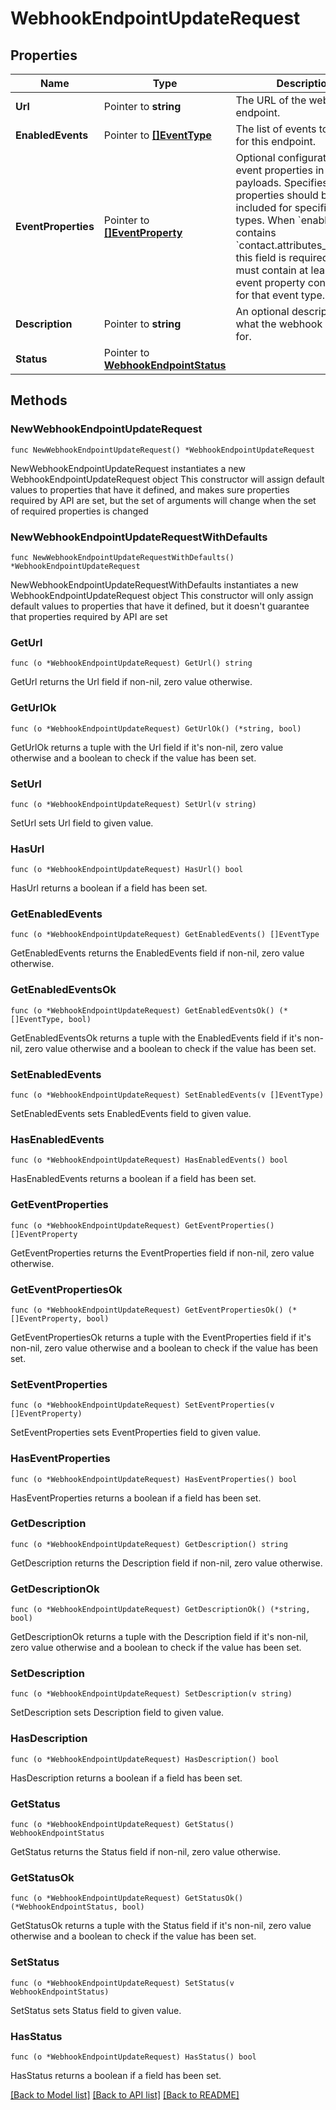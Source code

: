 # WebhookEndpointUpdateRequest

## Properties

Name | Type | Description | Notes
------------ | ------------- | ------------- | -------------
**Url** | Pointer to **string** | The URL of the webhook endpoint. | [optional] 
**EnabledEvents** | Pointer to [**[]EventType**](EventType.md) | The list of events to enable for this endpoint. | [optional] 
**EventProperties** | Pointer to [**[]EventProperty**](EventProperty.md) | Optional configuration for event properties in webhook payloads. Specifies which properties should be included for specific event types. When &#x60;enabledEvents&#x60; contains &#x60;contact.attributes_changed&#x60;, this field is required and must contain at least one event property configuration for that event type. | [optional] 
**Description** | Pointer to **string** | An optional description of what the webhook is used for. | [optional] 
**Status** | Pointer to [**WebhookEndpointStatus**](WebhookEndpointStatus.md) |  | [optional] 

## Methods

### NewWebhookEndpointUpdateRequest

`func NewWebhookEndpointUpdateRequest() *WebhookEndpointUpdateRequest`

NewWebhookEndpointUpdateRequest instantiates a new WebhookEndpointUpdateRequest object
This constructor will assign default values to properties that have it defined,
and makes sure properties required by API are set, but the set of arguments
will change when the set of required properties is changed

### NewWebhookEndpointUpdateRequestWithDefaults

`func NewWebhookEndpointUpdateRequestWithDefaults() *WebhookEndpointUpdateRequest`

NewWebhookEndpointUpdateRequestWithDefaults instantiates a new WebhookEndpointUpdateRequest object
This constructor will only assign default values to properties that have it defined,
but it doesn't guarantee that properties required by API are set

### GetUrl

`func (o *WebhookEndpointUpdateRequest) GetUrl() string`

GetUrl returns the Url field if non-nil, zero value otherwise.

### GetUrlOk

`func (o *WebhookEndpointUpdateRequest) GetUrlOk() (*string, bool)`

GetUrlOk returns a tuple with the Url field if it's non-nil, zero value otherwise
and a boolean to check if the value has been set.

### SetUrl

`func (o *WebhookEndpointUpdateRequest) SetUrl(v string)`

SetUrl sets Url field to given value.

### HasUrl

`func (o *WebhookEndpointUpdateRequest) HasUrl() bool`

HasUrl returns a boolean if a field has been set.

### GetEnabledEvents

`func (o *WebhookEndpointUpdateRequest) GetEnabledEvents() []EventType`

GetEnabledEvents returns the EnabledEvents field if non-nil, zero value otherwise.

### GetEnabledEventsOk

`func (o *WebhookEndpointUpdateRequest) GetEnabledEventsOk() (*[]EventType, bool)`

GetEnabledEventsOk returns a tuple with the EnabledEvents field if it's non-nil, zero value otherwise
and a boolean to check if the value has been set.

### SetEnabledEvents

`func (o *WebhookEndpointUpdateRequest) SetEnabledEvents(v []EventType)`

SetEnabledEvents sets EnabledEvents field to given value.

### HasEnabledEvents

`func (o *WebhookEndpointUpdateRequest) HasEnabledEvents() bool`

HasEnabledEvents returns a boolean if a field has been set.

### GetEventProperties

`func (o *WebhookEndpointUpdateRequest) GetEventProperties() []EventProperty`

GetEventProperties returns the EventProperties field if non-nil, zero value otherwise.

### GetEventPropertiesOk

`func (o *WebhookEndpointUpdateRequest) GetEventPropertiesOk() (*[]EventProperty, bool)`

GetEventPropertiesOk returns a tuple with the EventProperties field if it's non-nil, zero value otherwise
and a boolean to check if the value has been set.

### SetEventProperties

`func (o *WebhookEndpointUpdateRequest) SetEventProperties(v []EventProperty)`

SetEventProperties sets EventProperties field to given value.

### HasEventProperties

`func (o *WebhookEndpointUpdateRequest) HasEventProperties() bool`

HasEventProperties returns a boolean if a field has been set.

### GetDescription

`func (o *WebhookEndpointUpdateRequest) GetDescription() string`

GetDescription returns the Description field if non-nil, zero value otherwise.

### GetDescriptionOk

`func (o *WebhookEndpointUpdateRequest) GetDescriptionOk() (*string, bool)`

GetDescriptionOk returns a tuple with the Description field if it's non-nil, zero value otherwise
and a boolean to check if the value has been set.

### SetDescription

`func (o *WebhookEndpointUpdateRequest) SetDescription(v string)`

SetDescription sets Description field to given value.

### HasDescription

`func (o *WebhookEndpointUpdateRequest) HasDescription() bool`

HasDescription returns a boolean if a field has been set.

### GetStatus

`func (o *WebhookEndpointUpdateRequest) GetStatus() WebhookEndpointStatus`

GetStatus returns the Status field if non-nil, zero value otherwise.

### GetStatusOk

`func (o *WebhookEndpointUpdateRequest) GetStatusOk() (*WebhookEndpointStatus, bool)`

GetStatusOk returns a tuple with the Status field if it's non-nil, zero value otherwise
and a boolean to check if the value has been set.

### SetStatus

`func (o *WebhookEndpointUpdateRequest) SetStatus(v WebhookEndpointStatus)`

SetStatus sets Status field to given value.

### HasStatus

`func (o *WebhookEndpointUpdateRequest) HasStatus() bool`

HasStatus returns a boolean if a field has been set.


[[Back to Model list]](../README.md#documentation-for-models) [[Back to API list]](../README.md#documentation-for-api-endpoints) [[Back to README]](../README.md)


